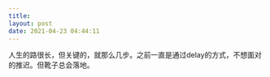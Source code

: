 ```yaml
---
title: 
layout: post
date: 2021-04-23 04:44:11
---
```


人生的路很长，但关键的，就那么几步。之前一直是通过delay的方式，不想面对的推迟。但靴子总会落地。